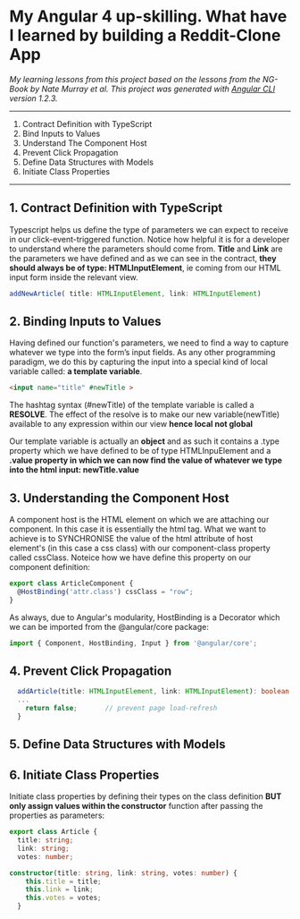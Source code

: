 # My Angular 4 up-skilling. What have I learned by building a Reddit-Clone App 
*My learning lessons from this project based on the lessons from the NG-Book by Nate Murray et al. This project was generated with [Angular CLI](https://github.com/angular/angular-cli) version 1.2.3.*
___
1. Contract Definition with TypeScript
2. Bind Inputs to Values
3. Understand The Component Host
4. Prevent Click Propagation
5. Define Data Structures with Models
6. Initiate Class Properties

___

## 1. Contract Definition with TypeScript
Typescript helps us define the type of parameters we can expect to receive in our click-event-triggered function. Notice how helpful it is for a developer to understand where the parameters should come from. **Title** and **Link** are the parameters we have defined and as we can see in the contract, **they should always be of type: HTMLInputElement**, ie coming from our HTML input form inside the relevant view. 
```typescript
addNewArticle( title: HTMLInputElement, link: HTMLInputElement)
```

## 2. Binding Inputs to Values

Having defined our function's parameters, we need to find a way to capture whatever we type into the form’s input fields. As any other programming paradigm, we do this by capturing the input into a special kind of local variable called: **a template variable**.

```html
<input name="title" #newTitle >
```

The hashtag syntax (#newTitle) of the template variable is called a **RESOLVE**. The effect of the resolve is to make our new variable(newTitle) available to any expression within our view **hence local not global**

Our template variable is actually an **object** and as such it contains a .type property which we have defined to be of type HTMLInpuElement and a **.value property in which we can now find the value of whatever we type into the html input: newTitle.value**

## 3. Understanding the Component Host

A component host is the HTML element on which we are attaching our component. In this case it is essentially the <app-article> html tag. What we want to achieve is to SYNCHRONISE the value of the html attribute of host element's (in this case a css class) with our component-class property called cssClass. Noteice how we have define this property on our component definition:
```typescript
export class ArticleComponent {
  @HostBinding('attr.class') cssClass = "row";
}
```

As always, due to Angular's modularity, HostBinding is a Decorator which we can be imported from the @angular/core package:

```typescript
import { Component, HostBinding, Input } from '@angular/core';
```

## 4. Prevent Click Propagation

```typescript
  addArticle(title: HTMLInputElement, link: HTMLInputElement): boolean {
  ...
    return false;       // prevent page load-refresh
  }
```


## 5. Define Data Structures with Models


## 6. Initiate Class Properties

Initiate class properties by defining their types on the class definition **BUT only assign values within the constructor** function after passing the properties as parameters:

```typescript
export class Article { 
  title: string; 
  link: string; 
  votes: number;

constructor(title: string, link: string, votes: number) { 
    this.title = title;
    this.link = link;
    this.votes = votes;
  } 
```



